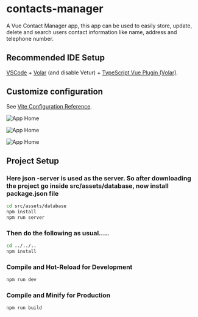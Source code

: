 # contacts-manager

A Vue Contact Manager app, this app can be used to easily store, update, delete and search users contact information like name, address and telephone number.

## Recommended IDE Setup

[VSCode](https://code.visualstudio.com/) + [Volar](https://marketplace.visualstudio.com/items?itemName=Vue.volar) (and disable Vetur) + [TypeScript Vue Plugin (Volar)](https://marketplace.visualstudio.com/items?itemName=Vue.vscode-typescript-vue-plugin).

## Customize configuration

See [Vite Configuration Reference](https://vitejs.dev/config/).

![App Home](https://i.ibb.co/kHyY4nP/contact1.jpg)

![App Home](https://i.ibb.co/q7GfHwR/contact3.jpg)

![App Home](https://i.ibb.co/Y0St88V/contact2.jpg)


## Project Setup
### Here json -server is used as the server. So after downloading the project go inside src/assets/database, now install package.json file 
```sh
cd src/assets/database
npm install
npm run server
```
### Then do the following as usual.....

```sh
cd ../../..
npm install
```

### Compile and Hot-Reload for Development

```sh
npm run dev
```

### Compile and Minify for Production

```sh
npm run build
```
